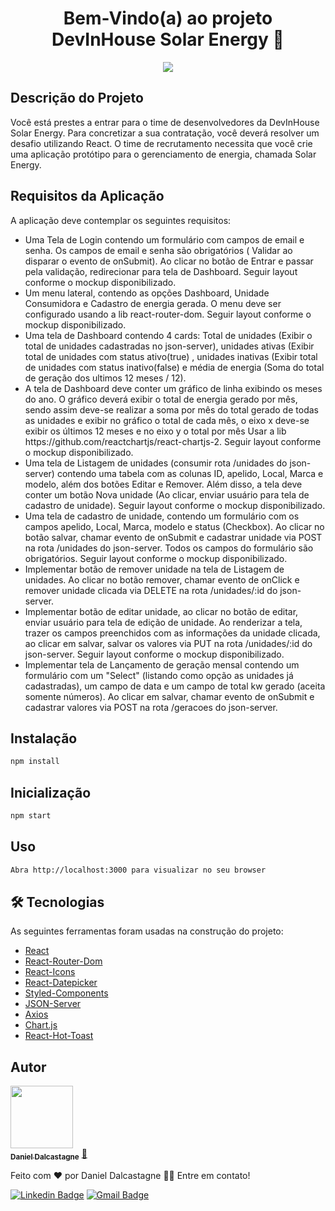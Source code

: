 <h1 align="center">Bem-Vindo(a) ao projeto DevInHouse Solar Energy 👋</h1>

<p align="center">
    <img src='https://i.ibb.co/zRfSpcN/solar-energy.gif'>
</p>

## Descrição do Projeto
<p align="left">Você está prestes a entrar para o time de desenvolvedores da DevInHouse Solar Energy. Para concretizar a sua contratação, você deverá resolver um desafio utilizando React. O time de recrutamento necessita que você crie uma aplicação protótipo para o gerenciamento de energia, chamada Solar Energy.
</p>

## Requisitos da Aplicação
<p align="left">A aplicação deve contemplar os seguintes requisitos:</p>
<ul>
    <li>Uma Tela de Login contendo um formulário com campos de email e senha. Os campos de email e senha são obrigatórios ( Validar ao disparar o evento de onSubmit). Ao clicar no botão de Entrar e passar pela validação, redirecionar para tela de Dashboard. Seguir layout conforme o mockup disponibilizado.</li>
    <li>Um menu lateral, contendo as opções Dashboard, Unidade Consumidora e Cadastro de energia gerada. O menu deve ser configurado usando a lib react-router-dom. Seguir layout conforme o mockup disponibilizado.</li>
    <li>Uma tela de Dashboard contendo 4 cards: Total de unidades (Exibir o total de unidades cadastradas no json-server), unidades ativas (Exibir total de unidades com status ativo(true) , unidades inativas (Exibir total de unidades com status inativo(false) e média de energia (Soma do total de geração dos ultimos 12 meses / 12).</li>
    <li>A tela de Dashboard deve conter um gráfico de linha exibindo os meses do ano. O gráfico deverá exibir o total de energia gerado por mês, sendo assim deve-se realizar a soma por mês do total gerado de todas as unidades e exibir no gráfico o total de cada mês, o eixo x deve-se exibir os últimos 12 meses e no eixo y o total por mês Usar a lib https://github.com/reactchartjs/react-chartjs-2. Seguir layout conforme o mockup disponibilizado.</li>
    <li>Uma tela de Listagem de unidades (consumir rota /unidades do json-server) contendo uma tabela com as colunas ID, apelido, Local, Marca e modelo, além dos botões Editar e Remover. Além disso, a tela deve conter um botão Nova unidade (Ao clicar, enviar usuário para tela de cadastro de unidade). Seguir layout conforme o mockup disponibilizado.</li>
    <li>Uma tela de cadastro de unidade, contendo um formulário com os campos apelido, Local, Marca, modelo e status (Checkbox). Ao clicar no botão salvar, chamar evento de onSubmit e cadastrar unidade via POST na rota /unidades do json-server. Todos os campos do formulário são obrigatórios. Seguir layout conforme o mockup disponibilizado.</li>
    <li>Implementar botão de remover unidade na tela de Listagem de unidades. Ao clicar no botão remover, chamar evento de onClick e remover unidade clicada via DELETE na rota /unidades/:id do json-server.</li>
    <li>Implementar botão de editar unidade, ao clicar no botão de editar, enviar usuário para tela de edição de unidade. Ao renderizar a tela, trazer os campos preenchidos com as informações da unidade clicada, ao clicar em salvar, salvar os valores via PUT na rota /unidades/:id do json-server. Seguir layout conforme o mockup disponibilizado.</li>
    <li>Implementar tela de Lançamento de geração mensal contendo um formulário com um "Select" (listando como opção as unidades já cadastradas), um campo de data e um campo de total kw gerado (aceita somente números). Ao clicar em salvar, chamar evento de onSubmit e cadastrar valores via POST na rota /geracoes do json-server.</li>
</ul>

## Instalação

```sh
npm install
```
## Inicialização

```sh
npm start
```
## Uso

```sh
Abra http://localhost:3000 para visualizar no seu browser
```

## 🛠 Tecnologias

As seguintes ferramentas foram usadas na construção do projeto:

- [React](https://pt-br.reactjs.org/)
- [React-Router-Dom](https://v5.reactrouter.com/web/guides/quick-start)
- [React-Icons](https://react-icons.github.io/react-icons)
- [React-Datepicker](https://reactdatepicker.com/)
- [Styled-Components](https://styled-components.com/)
- [JSON-Server](https://www.npmjs.com/package/json-server)
- [Axios](https://axios-http.com/docs/intro)
- [Chart.js](https://www.chartjs.org/)
- [React-Hot-Toast](https://react-hot-toast.com/)
## Autor

<a href="https://github.com/dalcastagned">
 <img src="https://avatars.githubusercontent.com/u/65626347?v=4" width="100px;"/>
 <br />
 <sub><b>Daniel Dalcastagne</b></sub></a> <a href="https://github.com/dalcastagned">🚀</a>


Feito com ❤️ por Daniel Dalcastagne 👋🏽 Entre em contato!

[![Linkedin Badge](https://img.shields.io/badge/-LINKEDIN-blue?style=flat-square&logo=Linkedin&logoColor=white&link=https://www.linkedin.com/in/daniel-dalcastagne-4baa00179/)](https://www.linkedin.com/in/daniel-dalcastagne-4baa00179/) 
[![Gmail Badge](https://img.shields.io/badge/-EMAIL-c14438?style=flat-square&logo=Gmail&logoColor=white&link=mailto:contato@danieldalcastagne.com)](mailto:contato@danieldalcastagne.com)